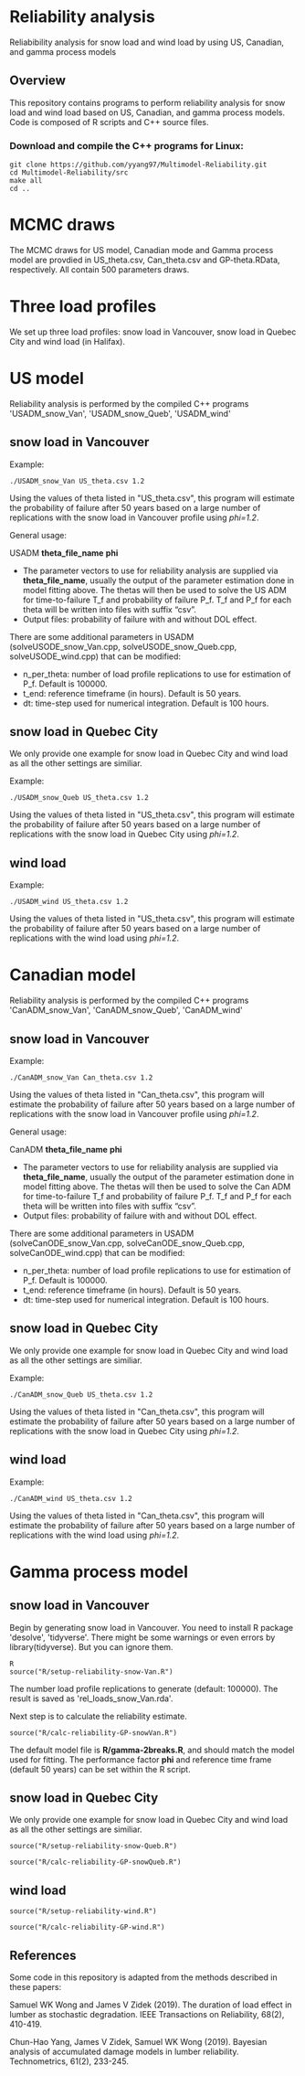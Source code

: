 # Reliability analysis
Reliabibility analysis for snow load and wind load by using US, Canadian, and gamma process models

## Overview

This repository contains programs to perform reliability analysis for snow load and wind load based on US, Canadian, and gamma process models.  Code is composed of R scripts and C++ source files.

### Download and compile the C++ programs for Linux:
```
git clone https://github.com/yyang97/Multimodel-Reliability.git
cd Multimodel-Reliability/src
make all
cd ..
```

# MCMC draws

The MCMC draws for US model, Canadian mode and Gamma process model are provdied in US_theta.csv, Can_theta.csv and GP-theta.RData, respectively. All contain 500 parameters draws.

# Three load profiles

We set up three load profiles: snow load in Vancouver, snow load in Quebec City and wind load (in Halifax). 


# US model 

Reliability analysis is performed by the compiled C++ programs 'USADM_snow_Van', 'USADM_snow_Queb', 'USADM_wind'


## snow load in Vancouver

Example:
```
./USADM_snow_Van US_theta.csv 1.2  

```
Using the values of theta listed in "US_theta.csv", this program will estimate the probability of failure after 50 years based on a large
	number of replications with the snow load in Vancouver profile using _phi=1.2_.
	

General usage:

USADM **theta_file_name** **phi** 

- The parameter vectors to use for reliability analysis are supplied via **theta_file_name**, usually the output of the parameter estimation done in model fitting above.
	The thetas will then be used to solve the US ADM for time-to-failure T_f and
	probability of failure P_f. T_f and P_f for each theta will be written into files with suffix “csv”.
- Output files: probability of failure with and without DOL effect.



There are some additional parameters in USADM (solveUSODE_snow_Van.cpp, solveUSODE_snow_Queb.cpp, solveUSODE_wind.cpp) that can be modified:

- n_per_theta:    number of load profile replications to use for estimation of P_f.  Default is 100000.
- t_end:        reference timeframe (in hours).  Default is 50 years.
- dt:        time-step used for numerical integration.  Default is 100 hours.


## snow load in Quebec City

We only provide one example for snow load in Quebec City and wind load as all the other settings are similiar.

Example:
```
./USADM_snow_Queb US_theta.csv 1.2  

```
Using the values of theta listed in "US_theta.csv", this program will estimate the probability of failure after 50 years based on a large
	number of replications with the snow load in Quebec City using _phi=1.2_.


## wind load


Example:
```
./USADM_wind US_theta.csv 1.2  

```
Using the values of theta listed in "US_theta.csv", this program will estimate the probability of failure after 50 years based on a large
	number of replications with the wind load using _phi=1.2_.




# Canadian model 

Reliability analysis is performed by the compiled C++ programs 'CanADM_snow_Van', 'CanADM_snow_Queb', 'CanADM_wind'


## snow load in Vancouver

Example:
```
./CanADM_snow_Van Can_theta.csv 1.2  

```
Using the values of theta listed in "Can_theta.csv", this program will estimate the probability of failure after 50 years based on a large
	number of replications with the snow load in Vancouver profile using _phi=1.2_.
	

General usage:

CanADM **theta_file_name** **phi** 

- The parameter vectors to use for reliability analysis are supplied via **theta_file_name**, usually the output of the parameter estimation done in model fitting above.
	The thetas will then be used to solve the Can ADM for time-to-failure T_f and
	probability of failure P_f. T_f and P_f for each theta will be written into files with suffix “csv”.
- Output files: probability of failure with and without DOL effect.



There are some additional parameters in USADM (solveCanODE_snow_Van.cpp, solveCanODE_snow_Queb.cpp, solveCanODE_wind.cpp) that can be modified:

- n_per_theta:    number of load profile replications to use for estimation of P_f.  Default is 100000.
- t_end:        reference timeframe (in hours).  Default is 50 years.
- dt:        time-step used for numerical integration.  Default is 100 hours.


## snow load in Quebec City

We only provide one example for snow load in Quebec City and wind load as all the other settings are similiar.

Example:
```
./CanADM_snow_Queb US_theta.csv 1.2  

```
Using the values of theta listed in "Can_theta.csv", this program will estimate the probability of failure after 50 years based on a large
	number of replications with the snow load in Quebec City using _phi=1.2_.


## wind load


Example:
```
./CanADM_wind US_theta.csv 1.2  

```
Using the values of theta listed in "Can_theta.csv", this program will estimate the probability of failure after 50 years based on a large
	number of replications with the wind load using _phi=1.2_.




# Gamma process model 

## snow load in Vancouver

Begin by generating snow load in Vancouver. You need to install R package 'desolve', 'tidyverse'. There might be some warnings or even errors by library(tidyverse). But you can ignore them. 

```
R
source("R/setup-reliability-snow-Van.R")
```

The number load profile replications to generate (default: 100000). The result is saved as 'rel_loads_snow_Van.rda'.

Next step is to calculate the reliability estimate. 

```
source("R/calc-reliability-GP-snowVan.R")
```
The default model file is **R/gamma-2breaks.R**, and should match the model used for fitting.  The performance factor **phi** and reference time frame (default 50 years) can be set within the R script.



## snow load in Quebec City

We only provide one example for snow load in Quebec City and wind load as all the other settings are similiar. 

```
source("R/setup-reliability-snow-Queb.R")
```

```
source("R/calc-reliability-GP-snowQueb.R")
```

## wind load

```
source("R/setup-reliability-wind.R")
```

```
source("R/calc-reliability-GP-wind.R")
```



## References

Some code in this repository is adapted from the methods described in these papers:

Samuel WK Wong and James V Zidek (2019). The duration of load effect in lumber as stochastic degradation. IEEE Transactions on Reliability, 68(2), 410-419.

Chun-Hao Yang, James V Zidek, Samuel WK Wong (2019). Bayesian analysis of accumulated damage models in lumber reliability. Technometrics, 61(2), 233-245.

